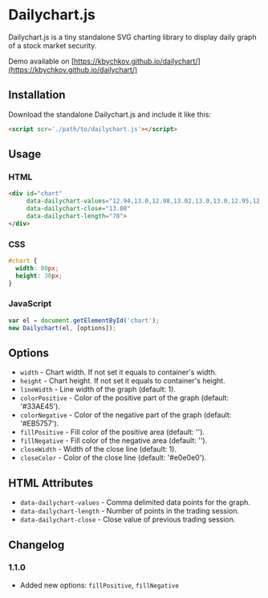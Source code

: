 # Dailychart.js

Dailychart.js is a tiny standalone SVG charting library to display daily graph of a stock market security.

Demo available on [https://kbychkov.github.io/dailychart/](https://kbychkov.github.io/dailychart/)

## Installation

Download the standalone Dailychart.js and include it like this:

```html
<script scr='./path/to/dailychart.js'></script>
```

## Usage

### HTML

```html
<div id="chart"
     data-dailychart-values="12.94,13.0,12.98,13.02,13.0,13.0,12.95,12.85,13.04,13.13"
     data-dailychart-close="13.08"
     data-dailychart-length="78">
</div>
```

### CSS

```css
#chart {
  width: 80px;
  height: 30px;
}
```

### JavaScript

```js
var el = document.getElementById('chart');
new Dailychart(el, [options]);
```

## Options

- `width` - Chart width. If not set it equals to container's width.
- `height` - Chart height. If not set it equals to container's height.
- `lineWidth` - Line width of the graph (default: 1).
- `colorPositive` - Color of the positive part of the graph (default: '#33AE45').
- `colorNegative` - Color of the negative part of the graph (default: '#EB5757').
- `fillPositive` - Fill color of the positive area (default: '').
- `fillNegative` - Fill color of the negative area (default: '').
- `closeWidth` - Width of the close line (default: 1).
- `closeColor` - Color of the close line (default: '#e0e0e0').

## HTML Attributes

- `data-dailychart-values` - Comma delimited data points for the graph.
- `data-dailychart-length` - Number of points in the trading session.
- `data-dailychart-close` - Close value of previous trading session.

## Changelog

### 1.1.0

- Added new options: `fillPositive`, `fillNegative`
